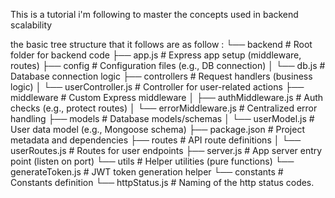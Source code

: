 This is a tutorial i'm following to master the concepts used in backend scalability

the basic tree structure that it follows are as follow :
└── backend                         # Root folder for backend code
    ├── app.js                      # Express app setup (middleware, routes)
    ├── config                      # Configuration files (e.g., DB connection)
    │   └── db.js                   # Database connection logic
    ├── controllers                 # Request handlers (business logic)
    │   └── userController.js       # Controller for user-related actions
    ├── middleware                  # Custom Express middleware
    │   ├── authMiddleware.js       # Auth checks (e.g., protect routes)
    │   └── errorMiddleware.js      # Centralized error handling
    ├── models                      # Database models/schemas
    │   └── userModel.js            # User data model (e.g., Mongoose schema)
    ├── package.json                # Project metadata and dependencies
    ├── routes                      # API route definitions
    │   └── userRoutes.js           # Routes for user endpoints
    ├── server.js                   # App server entry point (listen on port)
    └── utils                       # Helper utilities (pure functions)
        └── generateToken.js        # JWT token generation helper
    └── constants                   # Constants definition
        └── httpStatus.js           # Naming of the http status codes.